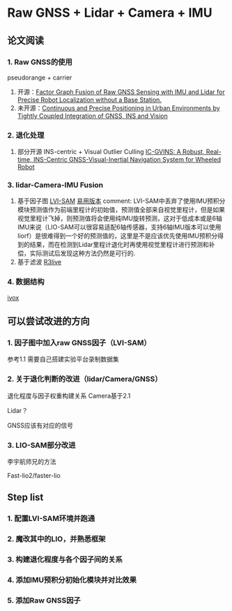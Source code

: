 # Raw GNSS + Lidar + Camera + IMU
## 论文阅读
### 1. Raw GNSS的使用
pseudorange + carrier 
1. 开源：[Factor Graph Fusion of Raw GNSS Sensing with IMU and Lidar for Precise Robot Localization without a Base Station.](https://github.com/JonasBchrt/raw-gnss-fusion)
2. 未开源：[Continuous and Precise Positioning in Urban Environments by Tightly Coupled Integration of GNSS, INS and Vision](https://ieeexplore.ieee.org/document/9866851)
### 2. 退化处理
1. 部分开源 INS-centric + Visual Outlier Culling [IC-GVINS: A Robust, Real-time, INS-Centric GNSS-Visual-Inertial Navigation System for Wheeled Robot](https://github.com/i2Nav-WHU/IC-GVINS)

### 3. lidar-Camera-IMU Fusion
1. 基于因子图 [LVI-SAM](https://github.com/TixiaoShan/LVI-SAM) [易用版本](https://github.com/Cc19245/LVI-SAM-Easyused)
  comment: LVI-SAM中丢弃了使用IMU预积分模块预测值作为前端里程计的初始值，预测值全部来自视觉里程计，但是如果视觉里程计飞掉，则预测值将会使用纯IMU旋转预测，这对于低成本或是6轴IMU来说（LIO-SAM可以很容易适配6轴传感器，支持6轴IMU版本可以使用liorf）是很难得到一个好的预测值的，这里是不是应该优先使用IMU预积分得到的结果，而在检测到Lidar里程计退化时再使用视觉里程计进行预测和补偿，实际测试后发现这种方法仍然是可行的.
2. 基于滤波 [R3live](https://github.com/hku-mars/r3live)

### 4. 数据结构
[ivox](https://github.com/gaoxiang12/faster-lio)
## 可以尝试改进的方向
### 1. 因子图中加入raw GNSS因子（LVI-SAM）
参考1.1 需要自己搭建实验平台录制数据集

### 2. 关于退化判断的改进（lidar/Camera/GNSS）
退化程度与因子权重构建关系
Camera基于2.1

Lidar？

GNSS应该有对应的信号
### 3. LIO-SAM部分改进
李宇航师兄的方法

Fast-lio2/faster-lio

## Step list
### 1. 配置LVI-SAM环境并跑通
### 2. 魔改其中的LIO，并熟悉框架
### 3. 构建退化程度与各个因子间的关系
### 4. 添加IMU预积分初始化模块并对比效果
### 5. 添加Raw GNSS因子
